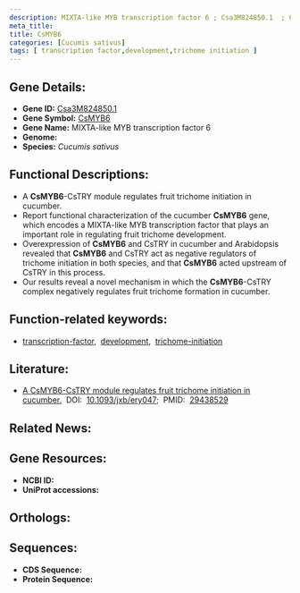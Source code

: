 ```yaml
---
description: MIXTA-like MYB transcription factor 6 ; Csa3M824850.1  ; Cucumis sativus
meta_title:
title: CsMYB6
categories: [Cucumis sativus]
tags: [ transcription factor,development,trichome initiation ]
---
```


## Gene Details:
- **Gene ID:** [Csa3M824850.1 ]()
- **Gene Symbol:** <u>CsMYB6</u>
- **Gene Name:** MIXTA-like MYB transcription factor 6
- **Genome:** []()
- **Species:** *Cucumis sativus*

## Functional Descriptions:
   - A **CsMYB6**-CsTRY module regulates fruit trichome initiation in cucumber.
   - Report functional characterization of the cucumber **CsMYB6** gene, which encodes a MIXTA-like MYB transcription factor that plays an important role in regulating fruit trichome development.
   - Overexpression of **CsMYB6** and CsTRY in cucumber and Arabidopsis revealed that **CsMYB6** and CsTRY act as negative regulators of trichome initiation in both species, and that **CsMYB6** acted upstream of CsTRY in this process.
   - Our results reveal a novel mechanism in which the **CsMYB6**-CsTRY complex negatively regulates fruit trichome formation in cucumber.

## Function-related keywords:
   - [transcription-factor](/tags/transcription-factor/),&nbsp;&nbsp;[development](/tags/development/),&nbsp;&nbsp;[trichome-initiation](/tags/trichome-initiation/)

## Literature:
   - [A CsMYB6-CsTRY module regulates fruit trichome initiation in cucumber.](https://doi.org/10.1093/jxb/ery047)&nbsp;&nbsp;DOI:&nbsp;&nbsp;[10.1093/jxb/ery047](https://doi.org/10.1093/jxb/ery047);&nbsp;&nbsp;PMID:&nbsp;&nbsp;[29438529](https://pubmed.ncbi.nlm.nih.gov/29438529/)

## Related News:

## Gene Resources:
- **NCBI ID:**  [](https://www.ncbi.nlm.nih.gov/gene/?term=)
- **UniProt accessions:**  [](https://www.uniprot.org/uniprotkb//entry)

## Orthologs:

## Sequences:
- **CDS Sequence:**
- **Protein Sequence:**
